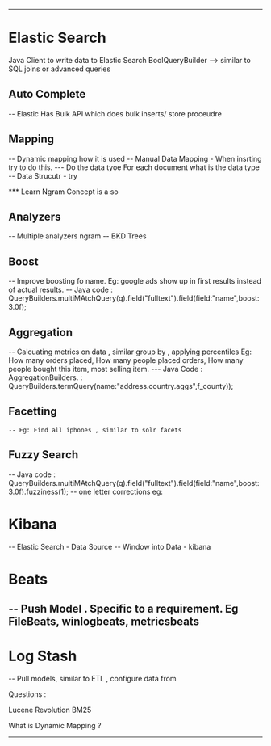 ***
# Elastic Search 

Java Client to write data to Elastic Search
  BoolQueryBuilder --> similar to SQL joins or advanced queries

## Auto Complete 
-- Elastic  Has Bulk API which does bulk inserts/ store proceudre
## Mapping 
 -- Dynamic mapping how it is used
 -- Manual Data Mapping - When insrting try to do this.
 --- Do the data tyoe For each document what is the data type
 -- Data Strucutr - try 

  *** Learn Ngram Concept is a so
## Analyzers
  -- Multiple analyzers ngram 
  -- BKD Trees 
## Boost 
  -- Improve boosting fo name. Eg: google ads show up in first results instead of actual results.
  -- Java code : QueryBuilders.multiMAtchQuery(q).field("fulltext").field(field:"name",boost:3.0f);

## Aggregation
  -- Calcuating metrics on data , similar group by , applying percentiles  Eg: How many orders placed, How many people placed orders, How many people bought this item, most selling item.
  --- Java Code : AggregationBuilders.
                 : QueryBuilders.termQuery(name:"address.country.aggs",f_county));

## Facetting 
    -- Eg: Find all iphones , similar to solr facets

## Fuzzy Search
  -- Java code : QueryBuilders.multiMAtchQuery(q).field("fulltext").field(field:"name",boost:3.0f).fuzziness(1);
    -- one letter corrections eg:  

# Kibana
-- Elastic Search - Data Source
-- Window into Data - kibana

# Beats
-- Push Model . Specific to a requirement. Eg FileBeats, winlogbeats, metricsbeats
-- 

# Log Stash
  -- Pull models, similar to ETL , configure data from 

Questions :

Lucene Revolution
BM25 

What is Dynamic Mapping ? 

***